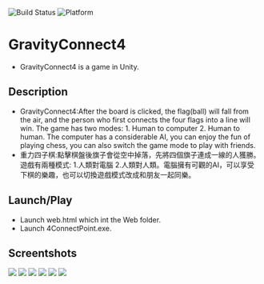 ![Build Status](https://img.shields.io/badge/build-%20passing%20-brightgreen.svg)
![Platform](https://img.shields.io/badge/Platform-%20Unity%20-blue.svg)

# GravityConnect4 

- GravityConnect4 is a game in Unity.

## Description

- GravityConnect4:After the board is clicked, the flag(ball) will fall from the air, and the person who first connects the four flags into a line will win. The game has two modes: 1. Human to computer 2. Human to human. The computer has a considerable AI, you can enjoy the fun of playing chess, you can also switch the game mode to play with friends.
- 重力四子棋:點擊棋盤後旗子會從空中掉落，先將四個旗子連成一線的人獲勝。遊戲有兩種模式: 1.人類對電腦 2.人類對人類。電腦擁有可觀的AI，可以享受下棋的樂趣，也可以切換遊戲模式改成和朋友一起同樂。

## Launch/Play

- Launch web.html which int the Web folder.
- Launch 4ConnectPoint.exe.

## Screentshots
![](Pic/4ConnectPoint_Main.png)
![](Pic/4ConnectPoint_01.png)
![](Pic/4ConnectPoint_02.png)
![](Pic/4ConnectPoint_03.png)
![](Pic/4ConnectPoint_04.png)
![](Pic/4ConnectPoint_05.png)
